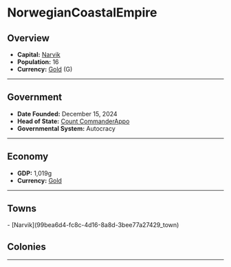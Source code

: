 <!--UNDEDITED FILE, remove this entire line if this file has been edited!-->
# <!--NAME-->NorwegianCoastalEmpire<!--NAME-->

## Overview

- **Capital:** <!--CAPITAL_LINK-->[Narvik](99bea6d4-fc8c-4d16-8a8d-3bee77a27429_town)<!--CAPITAL_LINK-->
- **Population:** <!--POPULATION-->16<!--POPULATION-->
- **Currency:** <!--CURRENCY_LINK-->[Gold](Gold_currency)<!--CURRENCY_LINK--> (<!--CURRENCY_ABV-->G<!--CURRENCY_ABV-->)

---

## Government

- **Date Founded:** <!--FOUNDED-->December 15, 2024<!--FOUNDED-->
- **Head of State:** <!--LEADER_TITLE_LINK-->[Count CommanderAppo](CommanderAppo_user)<!--LEADER_TITLE_LINK-->
- **Governmental System:** <!--GOVERNMENT-->Autocracy<!--GOVERNMENT-->

---

## Economy

- **GDP:** <!--GDP-->1,019g<!--GDP-->
- **Currency:** <!--CURRENCY_LINK-->[Gold](Gold_currency)<!--CURRENCY_LINK-->

---

## Towns

<!--TOWNS-->- [Narvik](99bea6d4-fc8c-4d16-8a8d-3bee77a27429_town)<!--TOWNS-->

## Colonies

<!--COLONIES--><!--COLONIES-->

---